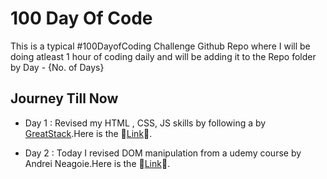 
# 100 Day Of Code

This is a typical #100DayofCoding Challenge Github Repo where I will be doing atleast 1 hour of coding daily and will be adding it to the Repo folder by Day - {No. of Days}


## Journey Till Now

- Day 1 : Revised my HTML , CSS, JS skills by following a by [GreatStack](https://www.youtube.com/watch?v=RlC1bawrcbk&ab_channel=GreatStack).Here is the 🔗[Link](https://aaditya-006.github.io/100DaysOfCode/Day%201/)🔗.


- Day 2 :  Today I revised DOM manipulation from a udemy course by Andrei Neagoie.Here is the 🔗[Link](https://aaditya-006.github.io/100DaysOfCode/)🔗.
